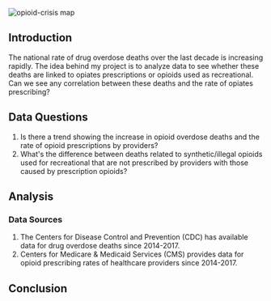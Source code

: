 ![opioid-crisis map](https://user-images.githubusercontent.com/52727399/71946262-e6789280-318e-11ea-9b14-d1148968f989.jpg)

## Introduction
The national rate of drug overdose deaths over the last decade is increasing rapidly. The idea behind my project is to analyze data to see whether these deaths are linked to opiates prescriptions or opioids used as recreational. Can we see any correlation between these deaths and the rate of opiates prescribing? 

## Data Questions
1. Is there a trend showing the increase in opioid overdose deaths and the rate of opioid prescriptions by providers?
2. What's the difference between deaths related to synthetic/illegal opioids used for recreational that are not prescribed by providers with those caused by prescription opioids?

## Analysis



### Data Sources
1. The Centers for Disease Control and Prevention (CDC) has available data for drug overdose deaths since 2014-2017.  
2. Centers for Medicare & Medicaid Services (CMS) provides data for opioid prescribing rates of healthcare providers since 2014-2017.


## Conclusion





